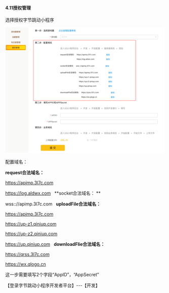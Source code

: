 #### 4.11授权管理
选择授权字节跳动小程序

![图片](./image/6feb8257-d0e5-4d27-a43d-ca0de967ecf9.015.png)

配置域名：

**request合法域名：** 

https://apimp.3l7c.com

https://log.aldwx.com
 
**socket合法域名： **

wss:://apimp.3l7c.com
 
**uploadFile合法域名：** 

https://apimp.3l7c.com

https://up-z1.qiniup.com

https://up-z2.qiniup.com

https://up.qiniup.com
 
**downloadFlie合法域名：** 

https://qrss.3l7c.com

https://wx.qlogo.cn


这一步需要填写2个字段“AppID”，“AppSecret”

【登录字节跳动小程序开发者平台】---【开发】

